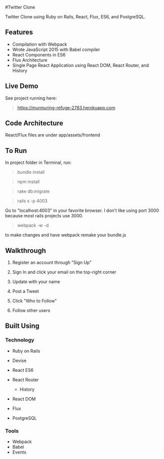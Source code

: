 #Twitter Clone

Twitter Clone using Ruby on Rails, React, Flux, ES6, and PostgreSQL.

## Features

* Compilation with Webpack
* Wrote JavaScript 2015 with Babel compiler
* React Components in ES6
* Flux Architecture
* Single Page React Application using React DOM, React Router, and History

## Live Demo

See project running here:

> https://murmuring-refuge-2783.herokuapp.com

## Code Architecture

React/Flux files are under app/assets/frontend

## To Run

In project folder in Terminal, run:

> bundle install

> npm install

> rake db:migrate

> rails s -p 4003

Go to "localhost:4003" in your favorite browser. I don't like using port 3000 because most rails projects use 3000.

> webpack -w -d

to make changes and have webpack remake your bundle.js

## Walkthrough

1. Register an account through "Sign Up"

2. Sign In and click your email on the top-right corner

3. Update with your name

4. Post a Tweet

5. Click "Who to Follow"

6. Follow other users

## Built Using

### Technology
* Ruby on Rails

 * Devise

* React ES6

 * React Router

     * History

 * React DOM

* Flux
* PostgreSQL

### Tools

* Webpack
* Babel
* Events
